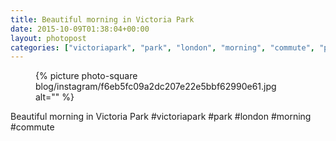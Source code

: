 ```yaml
---
title: Beautiful morning in Victoria Park
date: 2015-10-09T01:38:04+00:00
layout: photopost
categories: ["victoriapark", "park", "london", "morning", "commute", "photos", "instagram"]
---
```


<figure class="photo photo--square">
  {% picture photo-square blog/instagram/f6eb5fc09a2dc207e22e5bbf62990e61.jpg alt="" %}
</figure>

Beautiful morning in Victoria Park
#victoriapark #park #london #morning #commute
